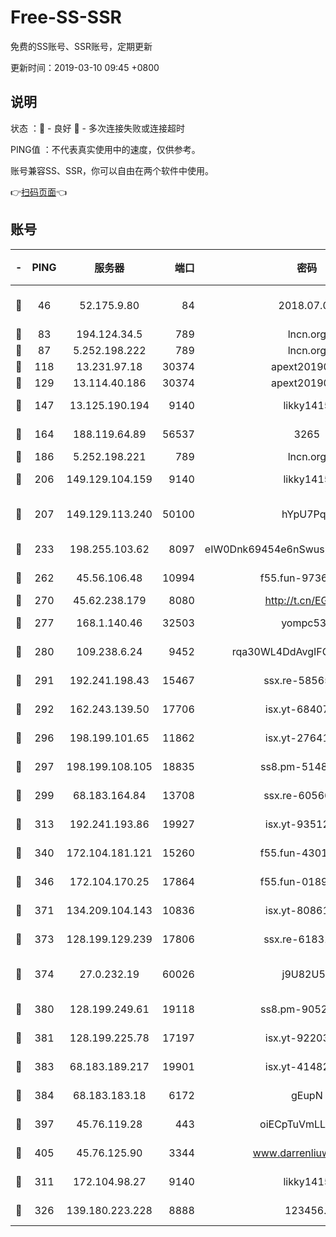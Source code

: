 # Free-SS-SSR

免费的SS账号、SSR账号，定期更新

更新时间：2019-03-10 09:45 +0800

## 说明

状态     ：🙂 - 良好 🙁 - 多次连接失败或连接超时

PING值   ：不代表真实使用中的速度，仅供参考。

账号兼容SS、SSR，你可以自由在两个软件中使用。

👉[扫码页面](https://liesauer.github.io/Free-SS-SSR/)👈

## 账号

|-|PING|服务器|端口|密码|加密方式|区域|
|:----:|:----:|:-----:|-----:|:----:|:----:|:----:|
|🙂|46|52.175.9.80|84|2018.07.07|chacha20-ietf-poly1305|HK|
|🙂|83|194.124.34.5|789|lncn.org|rc4|JP|
|🙂|87|5.252.198.222|789|lncn.org|rc4|JP|
|🙂|118|13.231.97.18|30374|apext2019006|chacha20|JP|
|🙂|129|13.114.40.186|30374|apext2019006|chacha20|JP|
|🙂|147|13.125.190.194|9140|likky1415|aes-256-cfb|KR|
|🙂|164|188.119.64.89|56537|3265|aes-256-cfb|RU|
|🙂|186|5.252.198.221|789|lncn.org|rc4|JP|
|🙂|206|149.129.104.159|9140|likky1415|aes-256-cfb|HK|
|🙂|207|149.129.113.240|50100|hYpU7PqP|chacha20-ietf-poly1305|CN|
|🙂|233|198.255.103.62|8097|eIW0Dnk69454e6nSwuspv9DmS201tQ0D|aes-256-cfb|US|
|🙂|262|45.56.106.48|10994|f55.fun-97361996|aes-256-cfb|US|
|🙂|270|45.62.238.179|8080|http://t.cn/EGJIyrl|rc4-md5|CA|
|🙂|277|168.1.140.46|32503|yompc535|aes-256-cfb|AU|
|🙂|280|109.238.6.24|9452|rqa30WL4DdAvgIFG6Fs3znzTa|aes-256-cfb|FR|
|🙂|291|192.241.198.43|15467|ssx.re-58565948|aes-256-cfb|US|
|🙂|292|162.243.139.50|17706|isx.yt-68407894|aes-256-cfb|US|
|🙂|296|198.199.101.65|11862|isx.yt-27641018|aes-256-cfb|US|
|🙂|297|198.199.108.105|18835|ss8.pm-51487912|aes-256-cfb|US|
|🙂|299|68.183.164.84|13708|ssx.re-60566170|aes-256-cfb|US|
|🙂|313|192.241.193.86|19927|isx.yt-93512964|aes-256-cfb|US|
|🙂|340|172.104.181.121|15260|f55.fun-43019575|aes-256-cfb|SG|
|🙂|346|172.104.170.25|17864|f55.fun-01896161|aes-256-cfb|SG|
|🙂|371|134.209.104.143|10836|isx.yt-80861794|aes-256-cfb|SG|
|🙂|373|128.199.129.239|17806|ssx.re-61831672|aes-256-cfb|SG|
|🙂|374|27.0.232.19|60026|j9U82U53|xchacha20-ietf-poly1305|HK|
|🙂|380|128.199.249.61|19118|ss8.pm-90526305|aes-256-cfb|SG|
|🙂|381|128.199.225.78|17197|isx.yt-92203287|aes-256-cfb|SG|
|🙂|383|68.183.189.217|19901|isx.yt-41482967|aes-256-cfb|SG|
|🙂|384|68.183.183.18|6172|gEupN|aes-256-cfb|SG|
|🙂|397|45.76.119.28|443|oiECpTuVmLLxk4Ts|aes-256-cfb|AU|
|🙂|405|45.76.125.90|3344|www.darrenliuwei.com|aes-256-cfb|AU|
|🙂|311|172.104.98.27|9140|likky1415|aes-256-cfb|JP|
|🙂|326|139.180.223.228|8888|123456..|aes-256-cfb|JP|
